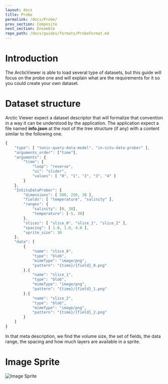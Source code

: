 ```yaml
---
layout: docs
title: Probe
permalink: /docs/Probe/
prev_section: Composite
next_section: Ensemble
repo_path: /docs/guides/formats/ProbeFormat.md
---
```


# Introduction

The ArcticViewer is able to load several type of datasets, but this guide will
focus on the probe one and will explain what are the requirements for
it so you could create your own dataset.

# Dataset structure

Arctic Viewer expect a dataset descriptor that will formalize that convention
in a way it can be understood by the application. The application expect a file
named __info.json__ at the root of the tree structure (if any) with a content similar
to the following one.

```js
{
    "type": [ "tonic-query-data-model", "in-situ-data-prober" ],
    "arguments_order": ["time"],
    "arguments": {
        "time": {
            "loop": "reverse",
            "ui": "slider",
            "values": [ "0", "1", "2", "3", "4" ]
        }
    },
    "InSituDataProber": {
        "dimensions": [ 500, 250, 30 ],
        "fields": [ "temperature", "salinity" ],
        "ranges": {
            "salinity": [0, 38],
            "temperature": [-5, 30]
        },
        "slices": [ "slice_0", "slice_1", "slice_2" ],
        "spacing": [ 1.0, 1.0, 4.0 ],
        "sprite_size": 10
    },
    "data": [
        {
            "name": "slice_0",
            "type": "blob",
            "mimeType": "image/png",
            "pattern": "{time}/{field}_0.png"
        },{
            "name": "slice_1",
            "type": "blob",
            "mimeType": "image/png",
            "pattern": "{time}/{field}_1.png"
        },{
            "name": "slice_2",
            "type": "blob",
            "mimeType": "image/png",
            "pattern": "{time}/{field}_2.png"
        }
    ]
}
```

In that meta description, we find the volume size, the set of fields,
the data range, the spacing and how much layers are available in a sprite.

# Image Sprite

![Image Sprite]({{site.baseurl}}/docs/probe-sprite.png "Image Sprite with raw scalar field encoded")
